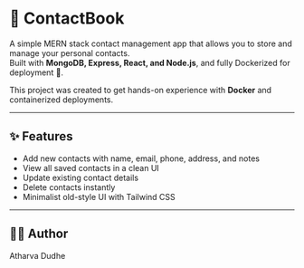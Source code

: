 # 📒 ContactBook

A simple MERN stack contact management app that allows you to store and manage your personal contacts.  
Built with **MongoDB, Express, React, and Node.js**, and fully Dockerized for deployment 🚀.  

This project was created to get hands-on experience with **Docker** and containerized deployments.  

---

## ✨ Features
- Add new contacts with name, email, phone, address, and notes  
- View all saved contacts in a clean UI  
- Update existing contact details  
- Delete contacts instantly  
- Minimalist old-style UI with Tailwind CSS  

---

## 👨‍💻 Author
Atharva Dudhe
